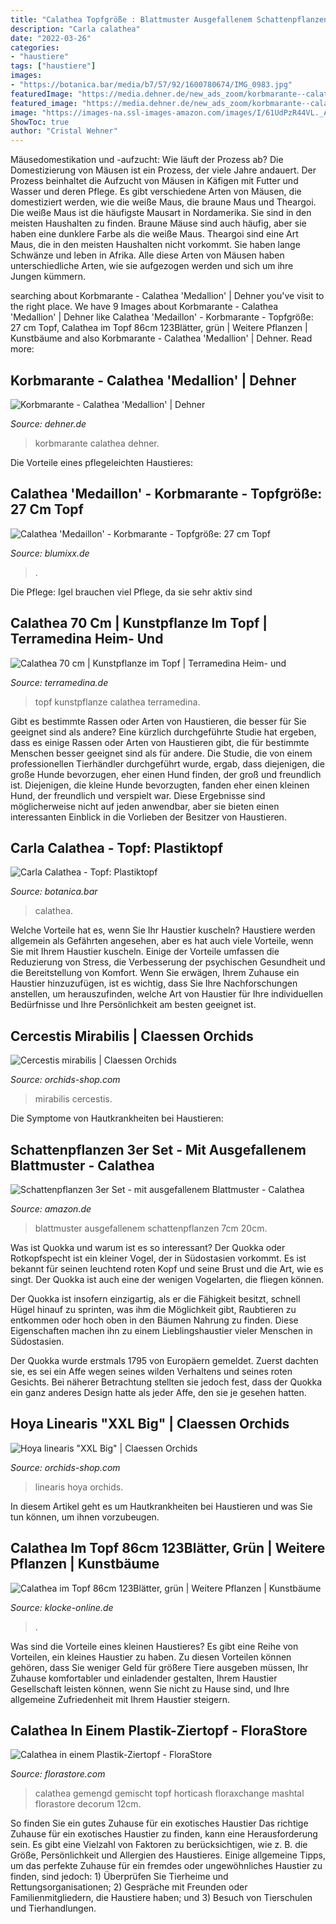 ```yaml
---
title: "Calathea Topfgröße : Blattmuster Ausgefallenem Schattenpflanzen 7cm 20cm"
description: "Carla calathea"
date: "2022-03-26"
categories:
- "haustiere"
tags: ["haustiere"]
images:
- "https://botanica.bar/media/b7/57/92/1600780674/IMG_0983.jpg"
featuredImage: "https://media.dehner.de/new_ads_zoom/korbmarante--calathea-medallion/8297186_PR_FS_001_CalatheaMedaillonT14DehnerExpressHerzig.jpg"
featured_image: "https://media.dehner.de/new_ads_zoom/korbmarante--calathea-medallion/8297186_PR_FS_001_CalatheaMedaillonT14DehnerExpressHerzig.jpg"
image: "https://images-na.ssl-images-amazon.com/images/I/61UdPzR44VL._AC_SX569_.jpg"
ShowToc: true
author: "Cristal Wehner"
---
```



Mäusedomestikation und -aufzucht: Wie läuft der Prozess ab?
Die Domestizierung von Mäusen ist ein Prozess, der viele Jahre andauert. Der Prozess beinhaltet die Aufzucht von Mäusen in Käfigen mit Futter und Wasser und deren Pflege. Es gibt verschiedene Arten von Mäusen, die domestiziert werden, wie die weiße Maus, die braune Maus und Theargoi. Die weiße Maus ist die häufigste Mausart in Nordamerika. Sie sind in den meisten Haushalten zu finden. Braune Mäuse sind auch häufig, aber sie haben eine dunklere Farbe als die weiße Maus. Theargoi sind eine Art Maus, die in den meisten Haushalten nicht vorkommt. Sie haben lange Schwänze und leben in Afrika. Alle diese Arten von Mäusen haben unterschiedliche Arten, wie sie aufgezogen werden und sich um ihre Jungen kümmern.

	

		
searching about Korbmarante - Calathea &#039;Medallion&#039; | Dehner you've visit to the right place. We have 9 Images about Korbmarante - Calathea &#039;Medallion&#039; | Dehner like Calathea &#039;Medaillon&#039; - Korbmarante - Topfgröße: 27 cm Topf, Calathea im Topf 86cm 123Blätter, grün | Weitere Pflanzen | Kunstbäume and also Korbmarante - Calathea &#039;Medallion&#039; | Dehner. Read more:
		
    
## Korbmarante - Calathea &#039;Medallion&#039; | Dehner

<img loading=lazy src="https://media.dehner.de/new_ads_zoom/korbmarante--calathea-medallion/8297186_PR_FS_001_CalatheaMedaillonT14DehnerExpressHerzig.jpg" onerror="this.onerror=null;this.src='https://tse4.mm.bing.net/th?id=OIP.5HtB0c7esERN-TYayEg1tQHaIp&amp;pid=15.1';" alt="Korbmarante - Calathea &#039;Medallion&#039; | Dehner">

_Source: dehner.de_

>korbmarante calathea dehner. 

	

Die Vorteile eines pflegeleichten Haustieres:

    
## Calathea &#039;Medaillon&#039; - Korbmarante - Topfgröße: 27 Cm Topf

<img loading=lazy src="https://static.blumixx.de/media/001/a043/indoor-helden-calanthea-medaillon-thumb.jpg" onerror="this.onerror=null;this.src='https://tse4.mm.bing.net/th?id=OIP.Uv_Fss-pna3LICYJKbYXdwHaHa&amp;pid=15.1';" alt="Calathea &#039;Medaillon&#039; - Korbmarante - Topfgröße: 27 cm Topf">

_Source: blumixx.de_

>. 

	

Die Pflege: Igel brauchen viel Pflege, da sie sehr aktiv sind

    
## Calathea 70 Cm | Kunstpflanze Im Topf | Terramedina Heim- Und

<img loading=lazy src="https://www.terramedina.de/media/image/ef/29/87/Calathea-70-cm-Kunstpflanze-im-Topf-8CALATU01_600x600.jpg" onerror="this.onerror=null;this.src='https://tse4.mm.bing.net/th?id=OIP.wxUrXYuP1GZYl2-0UiJ0RQAAAA&amp;pid=15.1';" alt="Calathea 70 cm | Kunstpflanze im Topf | Terramedina Heim- und">

_Source: terramedina.de_

>topf kunstpflanze calathea terramedina. 

	

Gibt es bestimmte Rassen oder Arten von Haustieren, die besser für Sie geeignet sind als andere?
Eine kürzlich durchgeführte Studie hat ergeben, dass es einige Rassen oder Arten von Haustieren gibt, die für bestimmte Menschen besser geeignet sind als für andere. Die Studie, die von einem professionellen Tierhändler durchgeführt wurde, ergab, dass diejenigen, die große Hunde bevorzugen, eher einen Hund finden, der groß und freundlich ist. Diejenigen, die kleine Hunde bevorzugten, fanden eher einen kleinen Hund, der freundlich und verspielt war. Diese Ergebnisse sind möglicherweise nicht auf jeden anwendbar, aber sie bieten einen interessanten Einblick in die Vorlieben der Besitzer von Haustieren.

    
## Carla Calathea - Topf: Plastiktopf

<img loading=lazy src="https://botanica.bar/media/b7/57/92/1600780674/IMG_0983.jpg" onerror="this.onerror=null;this.src='https://tse4.mm.bing.net/th?id=OIP.U8V9yDFz7LZ3dw0VPJJ19QHaJl&amp;pid=15.1';" alt="Carla Calathea - Topf: Plastiktopf">

_Source: botanica.bar_

>calathea. 

	

Welche Vorteile hat es, wenn Sie Ihr Haustier kuscheln?
Haustiere werden allgemein als Gefährten angesehen, aber es hat auch viele Vorteile, wenn Sie mit Ihrem Haustier kuscheln. Einige der Vorteile umfassen die Reduzierung von Stress, die Verbesserung der psychischen Gesundheit und die Bereitstellung von Komfort. Wenn Sie erwägen, Ihrem Zuhause ein Haustier hinzuzufügen, ist es wichtig, dass Sie Ihre Nachforschungen anstellen, um herauszufinden, welche Art von Haustier für Ihre individuellen Bedürfnisse und Ihre Persönlichkeit am besten geeignet ist.

    
## Cercestis Mirabilis | Claessen Orchids

<img loading=lazy src="https://orchids-shop.com/media/catalog/product/cache/3/image/650x/aa7e4a111a6f16aad7d4ccd9a5e97598/i/m/img_4220.jpg" onerror="this.onerror=null;this.src='https://tse4.mm.bing.net/th?id=OIP.ow6-5gFUQ5_vcAYGYady7gHaJ3&amp;pid=15.1';" alt="Cercestis mirabilis | Claessen Orchids">

_Source: orchids-shop.com_

>mirabilis cercestis. 

	

Die Symptome von Hautkrankheiten bei Haustieren:

    
## Schattenpflanzen 3er Set - Mit Ausgefallenem Blattmuster - Calathea

<img loading=lazy src="https://images-na.ssl-images-amazon.com/images/I/61UdPzR44VL._AC_SX569_.jpg" onerror="this.onerror=null;this.src='https://tse4.mm.bing.net/th?id=OIP.pJdUg0kVvESGotxeb4rxFgHaGG&amp;pid=15.1';" alt="Schattenpflanzen 3er Set - mit ausgefallenem Blattmuster - Calathea">

_Source: amazon.de_

>blattmuster ausgefallenem schattenpflanzen 7cm 20cm. 

	

Was ist Quokka und warum ist es so interessant?
Der Quokka oder Rotkopfspecht ist ein kleiner Vogel, der in Südostasien vorkommt. Es ist bekannt für seinen leuchtend roten Kopf und seine Brust und die Art, wie es singt. Der Quokka ist auch eine der wenigen Vogelarten, die fliegen können.


Der Quokka ist insofern einzigartig, als er die Fähigkeit besitzt, schnell Hügel hinauf zu sprinten, was ihm die Möglichkeit gibt, Raubtieren zu entkommen oder hoch oben in den Bäumen Nahrung zu finden. Diese Eigenschaften machen ihn zu einem Lieblingshaustier vieler Menschen in Südostasien.



Der Quokka wurde erstmals 1795 von Europäern gemeldet. Zuerst dachten sie, es sei ein Affe wegen seines wilden Verhaltens und seines roten Gesichts. Bei näherer Betrachtung stellten sie jedoch fest, dass der Quokka ein ganz anderes Design hatte als jeder Affe, den sie je gesehen hatten.

    
## Hoya Linearis &quot;XXL Big&quot; | Claessen Orchids

<img loading=lazy src="https://orchids-shop.com/media/catalog/product/cache/3/image/650x/aa7e4a111a6f16aad7d4ccd9a5e97598/i/m/img_5942.jpg" onerror="this.onerror=null;this.src='https://tse3.mm.bing.net/th?id=OIP.tx1ZXH-IDPYFTBJdPRTzHQHaJ4&amp;pid=15.1';" alt="Hoya linearis &quot;XXL Big&quot; | Claessen Orchids">

_Source: orchids-shop.com_

>linearis hoya orchids. 

	

In diesem Artikel geht es um Hautkrankheiten bei Haustieren und was Sie tun können, um ihnen vorzubeugen.

    
## Calathea Im Topf 86cm 123Blätter, Grün | Weitere Pflanzen | Kunstbäume

<img loading=lazy src="https://www.klocke-online.de/media/image/ba/cc/02/A33839000-20585_600x600.jpg" onerror="this.onerror=null;this.src='https://tse2.mm.bing.net/th?id=OIP.hOD-neEfyt-5-bk7IJUFWQHaE8&amp;pid=15.1';" alt="Calathea im Topf 86cm 123Blätter, grün | Weitere Pflanzen | Kunstbäume">

_Source: klocke-online.de_

>. 

	

Was sind die Vorteile eines kleinen Haustieres?
Es gibt eine Reihe von Vorteilen, ein kleines Haustier zu haben. Zu diesen Vorteilen können gehören, dass Sie weniger Geld für größere Tiere ausgeben müssen, Ihr Zuhause komfortabler und einladender gestalten, Ihrem Haustier Gesellschaft leisten können, wenn Sie nicht zu Hause sind, und Ihre allgemeine Zufriedenheit mit Ihrem Haustier steigern.

    
## Calathea In Einem Plastik-Ziertopf - FloraStore

<img loading=lazy src="https://cdn.webshopapp.com/shops/30495/files/153436226/calathea-gemischt-12-cm-topf.jpg" onerror="this.onerror=null;this.src='https://tse4.mm.bing.net/th?id=OIP.qWRYT7of5P1rO2RN814EJgHaFf&amp;pid=15.1';" alt="Calathea in einem Plastik-Ziertopf - FloraStore">

_Source: florastore.com_

>calathea gemengd gemischt topf horticash floraxchange mashtal florastore decorum 12cm. 

	

So finden Sie ein gutes Zuhause für ein exotisches Haustier
Das richtige Zuhause für ein exotisches Haustier zu finden, kann eine Herausforderung sein. Es gibt eine Vielzahl von Faktoren zu berücksichtigen, wie z. B. die Größe, Persönlichkeit und Allergien des Haustieres. Einige allgemeine Tipps, um das perfekte Zuhause für ein fremdes oder ungewöhnliches Haustier zu finden, sind jedoch: 1) Überprüfen Sie Tierheime und Rettungsorganisationen; 2) Gespräche mit Freunden oder Familienmitgliedern, die Haustiere haben; und 3) Besuch von Tierschulen und Tierhandlungen.

